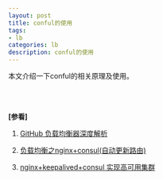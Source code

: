 ```yaml
---
layout: post
title: conful的使用
tags:
- lb
categories: lb
description: conful的使用
---
```


本文介绍一下conful的相关原理及使用。

<!-- more -->








<br />
<br />

**[参看]**

1. [GitHub 负载均衡器深度解析](https://baijiahao.baidu.com/s?id=1662186873931155593&wfr=spider&for=pc)

2. [负载均衡之nginx+consul(自动更新路由)](https://www.cnblogs.com/wikiz/p/10725072.html)

3. [nginx+keepalived+consul 实现高可用集群](https://www.cnblogs.com/wikiz/p/10821046.html)

<br />
<br />
<br />


